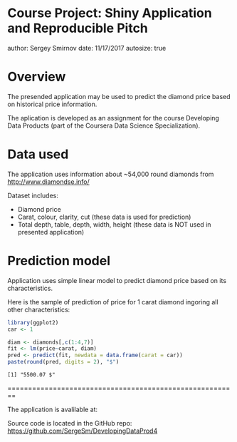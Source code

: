Course Project:   Shiny Application and Reproducible Pitch
========================================================
author: Sergey Smirnov
date: 11/17/2017
autosize: true

Overview
========================================================
The presended application may be used to predict the diamond price based on historical price information.

The aplication is developed as an assignment for the course Developing Data Products (part of the Coursera Data Science Specialization).


Data used
========================================================

The application uses information about ~54,000 round diamonds from http://www.diamondse.info/

Dataset includes:
* Diamond price
* Carat, colour, clarity, cut (these data is used for prediction)
* Total depth, table, depth, width, height (these data is NOT used in presented application)

Prediction model
========================================================

Application uses simple linear model to predict diamond price based on its characteristics.

Here is the sample of prediction of price for 1 carat diamond ingoring all other characteristics:


```r
library(ggplot2)
car <- 1

diam <- diamonds[,c(1:4,7)]
fit <- lm(price~carat, diam)
pred <- predict(fit, newdata = data.frame(carat = car))  
paste(round(pred, digits = 2), "$")
```

```
[1] "5500.07 $"
```

========================================================

The application is avalilable at: 

Source code is located in the GitHub repo: https://github.com/SergeSm/DevelopingDataProd4
